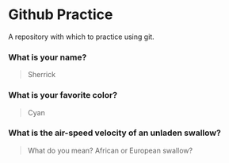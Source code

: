# Github Practice

A repository with which to practice using git.

### What is your name?

> Sherrick


### What is your favorite color?

> Cyan

### What is the air-speed velocity of an unladen swallow?

> What do you mean? African or European swallow?
